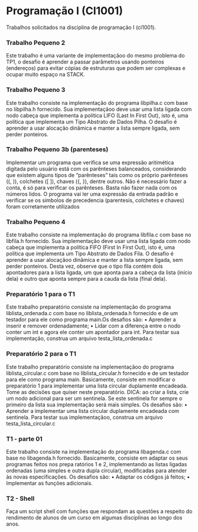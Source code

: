 # Programação I (CI1001)
Trabalhos solicitados na disciplina de programação I (ci1001).

### Trabalho Pequeno 2 
Este trabalho é uma variante de implementaçãoo do mesmo problema do
TP1, o desafio  é aprender a passar parâmetros usando ponteiros (endereços)
para evitar cópias de estruturas que podem ser complexas e ocupar muito
espaço na STACK.
<br /> 
### Trabalho Pequeno 3
Este trabalho consiste na implementação do programa libpilha.c com base
no libpilha.h fornecido.
Sua implementaçãoo deve usar uma lista ligada com nodo cabeça que
implementa a política LIFO (Last In First Out), isto é, uma política que
implementa um Tipo Abstrato de Dados Pilha.
O desafio é aprender a usar alocação dinâmica e manter a lista sempre
ligada, sem perder ponteiros.
<br /> 
### Trabalho Pequeno 3b (parenteses) 
Implementar um programa que verifica se uma expressão aritimética digitada pelo usuário está com 
os parênteses balanceados, considerando que existem alguns tipos de “parênteses” tais como os próprio
parênteses ((, )), colchetes ([ ]), chaves ({, }), dentre outros.
Não é necessário fazer a conta, é só para verificar os parênteses. Basta
não fazer nada com os números lidos.
O programa vai ler uma expressão da entrada padrão e verificar se os
símbolos de precedencia (parentesis, colchetes e chaves) foram corretamente
utilizados
<br /> 
### Trabalho Pequeno 4 
Este trabalho consiste na implementação do programa libfila.c com base
no libfila.h fornecido.
Sua implementação deve usar uma lista ligada com nodo cabeça que
implementa a política FIFO (First In First Out), isto  é, uma política que
implementa um Tipo Abstrato de Dados Fila.
O desafio é aprender a usar alocaçãoo dinâmica e manter a lista sempre
ligada, sem perder ponteiros. Desta vez, observe que o tipo fila contém dois
apontadores para a lista ligada, um que aponta para a cabeça da lista (início
dela) e outro que aponta sempre para a cauda da lista (final dela).
<br /> 
### Preparatório 1 para o T1
Este trabalho preparatório consiste na implementação do programa liblista_ordenada.c
com base no liblista_ordenada.h fornecido e de um testador para ele
como programa main.Os desafios são:
• Aprender a inserir e remover ordenadamente;
• Lidar com a diferença entre o nodo conter um int e agora ele conter
um apontador para int.
Para testar sua implementação, construa um arquivo testa_lista_ordenada.c 
<br />
### Preparatório 2 para o T1
Este trabalho preparatório consiste na implementaçãoo do programa liblista_circular.c
com base no liblista_circular.h fornecido e de um testador para ele
como programa main.
Basicamente, consiste em modificar o preparatório 1 para implementar
uma lista circular duplamente encadeada. Tome as decisões que quiser neste
preparatório.
DICA: ao criar a lista, crie um nodo adicional para ser um sentinela. Se
este sentinela for sempre o primeiro da lista sua implementação será mais
simples.
Os desafios são:
• Aprender a implementar uma lista circular duplamente encadeada com
sentinela.
Para testar sua implementaçãoo, construa um arquivo testa_lista_circular.c 
<br />
### T1 - parte 01
Este trabalho consiste na implementação do programa libagenda.c com
base no libagenda.h fornecido.
Basicamente, consiste em adaptar os seus programas feitos nos prepa ratórios 1 e 2, implementando as listas ligadas ordenadas (uma simples e
outra dupla circular), modificadas para atender às novas especificações.
Os desafios são:
• Adaptar os códigos já feitos;
• Implementar as funções adicionais.
### T2 - Shell
Faça um script shell com funções que respondam as questões a respeito do rendimento de alunos de um curso em algumas disciplinas ao longo dos anos.
